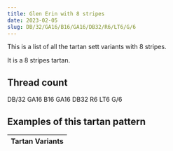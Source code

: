 ```yaml
---
title: Glen Erin with 8 stripes
date: 2023-02-05
slug: DB/32/GA16/B16/GA16/DB32/R6/LT6/G/6
---
```

This is a list of all the tartan sett variants with 8 stripes.

It is a 8 stripes tartan.


## Thread count
DB/32 GA16 B16 GA16 DB32 R6 LT6 G/6

## Examples of this tartan pattern

| Tartan Variants |
|---------------|
